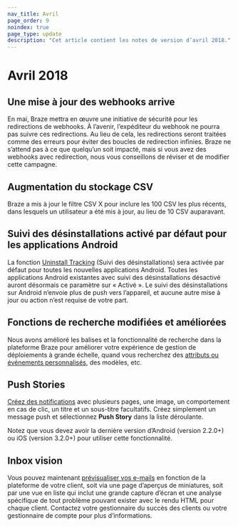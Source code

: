 ```yaml
---
nav_title: Avril
page_order: 9
noindex: true
page_type: update
description: "Cet article contient les notes de version d’avril 2018."
---
```

# Avril 2018

## Une mise à jour des webhooks arrive

En mai, Braze mettra en œuvre une initiative de sécurité pour les redirections de webhooks. À l’avenir, l’expéditeur du webhook ne pourra pas suivre ces redirections. Au lieu de cela, les redirections seront traitées comme des erreurs pour éviter des boucles de redirection infinies. Braze ne s’attend pas à ce que quelqu’un soit impacté, mais si vous avez des webhooks avec redirection, nous vous conseillons de réviser et de modifier cette campagne.

## Augmentation du stockage CSV

Braze a mis à jour le filtre CSV X pour inclure les 100 CSV les plus récents, dans lesquels un utilisateur a été mis à jour, au lieu de 10 CSV auparavant.

## Suivi des désinstallations activé par défaut pour les applications Android

La fonction [Uninstall Tracking][94] (Suivi des désinstallations) sera activée par défaut pour toutes les nouvelles applications Android. Toutes les applications Android existantes avec suivi des désinstallations désactivé auront désormais ce paramètre sur « Activé ». Le suivi des désinstallations sur Android n’envoie plus de push vers l’appareil, et aucune autre mise à jour ou action n’est requise de votre part.

## Fonctions de recherche modifiées et améliorées

Nous avons amélioré les balises et la fonctionnalité de recherche dans la plateforme Braze pour améliorer votre expérience de gestion de déploiements à grande échelle, quand vous recherchez des [attributs ou événements personnalisés][92], des modèles, etc.

## Push Stories

[Créez des notifications][95] avec plusieurs pages, une image, un comportement en cas de clic, un titre et un sous-titre facultatifs. Créez simplement un message push et sélectionnez **Push Story** dans la liste déroulante.

Notez que vous devez avoir la dernière version d’Android (version 2.2.0+) ou iOS (version 3.2.0+) pour utiliser cette fonctionnalité.


## Inbox vision

Vous pouvez maintenant [prévisualiser vos e-mails][96] en fonction de la plateforme de votre client, soit via une page d’aperçus de miniatures, soit par une vue en liste qui inclut une grande capture d’écran et une analyse spécifique de tout problème pouvant exister avec le rendu HTML pour chaque client. Contactez votre gestionnaire du succès des clients  ou votre gestionnaire de compte pour plus d’informations.


[92]: {{site.baseurl}}/user_guide/onboarding/platform_administrative_features/#custom-event-and-attribute-management
[94]: {{site.baseurl}}/user_guide/data_and_analytics/uninstall_tracking/#uninstall-tracking-for-campaigns
[95]: {{site.baseurl}}/user_guide/message_building_by_channel/push/push_stories/#push-stories
[96]: {{site.baseurl}}/user_guide/message_building_by_channel/email/inbox_vision/#inbox-vision
